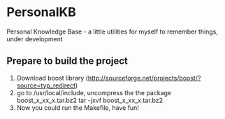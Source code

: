 # PersonalKB
Personal Knowledge Base - a little utilities for myself to remember things, under development

## Prepare to build the project
1. Download boost library (http://sourceforge.net/projects/boost/?source=typ_redirect)
2. go to /usr/local/include, uncompress the the package boost_x_xx_x.tar.bz2
   tar -jxvf boost_x_xx_x.tar.bz2
3. Now you could run the Makefile, have fun!
